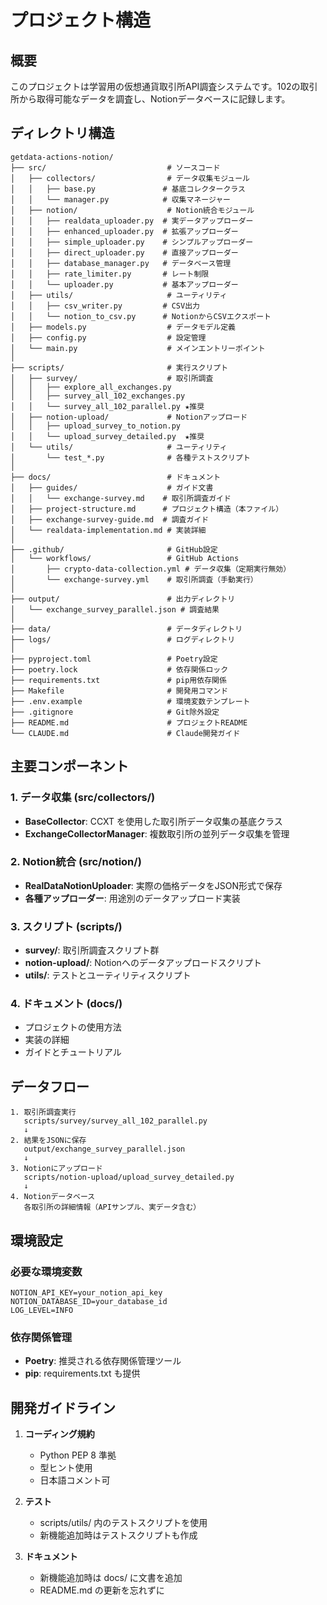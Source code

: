 # プロジェクト構造

## 概要

このプロジェクトは学習用の仮想通貨取引所API調査システムです。102の取引所から取得可能なデータを調査し、Notionデータベースに記録します。

## ディレクトリ構造

```
getdata-actions-notion/
├── src/                           # ソースコード
│   ├── collectors/                # データ収集モジュール
│   │   ├── base.py               # 基底コレクタークラス
│   │   └── manager.py            # 収集マネージャー
│   ├── notion/                    # Notion統合モジュール
│   │   ├── realdata_uploader.py  # 実データアップローダー
│   │   ├── enhanced_uploader.py  # 拡張アップローダー
│   │   ├── simple_uploader.py    # シンプルアップローダー
│   │   ├── direct_uploader.py    # 直接アップローダー
│   │   ├── database_manager.py   # データベース管理
│   │   ├── rate_limiter.py       # レート制限
│   │   └── uploader.py           # 基本アップローダー
│   ├── utils/                     # ユーティリティ
│   │   ├── csv_writer.py         # CSV出力
│   │   └── notion_to_csv.py      # NotionからCSVエクスポート
│   ├── models.py                  # データモデル定義
│   ├── config.py                  # 設定管理
│   └── main.py                    # メインエントリーポイント
│
├── scripts/                       # 実行スクリプト
│   ├── survey/                    # 取引所調査
│   │   ├── explore_all_exchanges.py
│   │   ├── survey_all_102_exchanges.py
│   │   └── survey_all_102_parallel.py ★推奨
│   ├── notion-upload/             # Notionアップロード
│   │   ├── upload_survey_to_notion.py
│   │   └── upload_survey_detailed.py  ★推奨
│   └── utils/                     # ユーティリティ
│       └── test_*.py              # 各種テストスクリプト
│
├── docs/                          # ドキュメント
│   ├── guides/                    # ガイド文書
│   │   └── exchange-survey.md    # 取引所調査ガイド
│   ├── project-structure.md      # プロジェクト構造（本ファイル）
│   ├── exchange-survey-guide.md  # 調査ガイド
│   └── realdata-implementation.md # 実装詳細
│
├── .github/                       # GitHub設定
│   └── workflows/                 # GitHub Actions
│       ├── crypto-data-collection.yml # データ収集（定期実行無効）
│       └── exchange-survey.yml    # 取引所調査（手動実行）
│
├── output/                        # 出力ディレクトリ
│   └── exchange_survey_parallel.json # 調査結果
│
├── data/                          # データディレクトリ
├── logs/                          # ログディレクトリ
│
├── pyproject.toml                 # Poetry設定
├── poetry.lock                    # 依存関係ロック
├── requirements.txt               # pip用依存関係
├── Makefile                       # 開発用コマンド
├── .env.example                   # 環境変数テンプレート
├── .gitignore                     # Git除外設定
├── README.md                      # プロジェクトREADME
└── CLAUDE.md                      # Claude開発ガイド
```

## 主要コンポーネント

### 1. データ収集 (src/collectors/)
- **BaseCollector**: CCXT を使用した取引所データ収集の基底クラス
- **ExchangeCollectorManager**: 複数取引所の並列データ収集を管理

### 2. Notion統合 (src/notion/)
- **RealDataNotionUploader**: 実際の価格データをJSON形式で保存
- **各種アップローダー**: 用途別のデータアップロード実装

### 3. スクリプト (scripts/)
- **survey/**: 取引所調査スクリプト群
- **notion-upload/**: Notionへのデータアップロードスクリプト
- **utils/**: テストとユーティリティスクリプト

### 4. ドキュメント (docs/)
- プロジェクトの使用方法
- 実装の詳細
- ガイドとチュートリアル

## データフロー

```
1. 取引所調査実行
   scripts/survey/survey_all_102_parallel.py
   ↓
2. 結果をJSONに保存
   output/exchange_survey_parallel.json
   ↓
3. Notionにアップロード
   scripts/notion-upload/upload_survey_detailed.py
   ↓
4. Notionデータベース
   各取引所の詳細情報（APIサンプル、実データ含む）
```

## 環境設定

### 必要な環境変数
```env
NOTION_API_KEY=your_notion_api_key
NOTION_DATABASE_ID=your_database_id
LOG_LEVEL=INFO
```

### 依存関係管理
- **Poetry**: 推奨される依存関係管理ツール
- **pip**: requirements.txt も提供

## 開発ガイドライン

1. **コーディング規約**
   - Python PEP 8 準拠
   - 型ヒント使用
   - 日本語コメント可

2. **テスト**
   - scripts/utils/ 内のテストスクリプトを使用
   - 新機能追加時はテストスクリプトも作成

3. **ドキュメント**
   - 新機能追加時は docs/ に文書を追加
   - README.md の更新を忘れずに